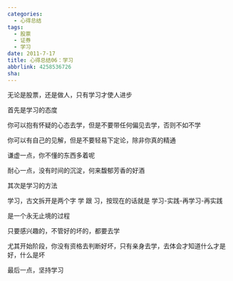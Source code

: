 ```yaml
---
categories:
  - 心得总结
tags:
  - 股票
  - 证券
  - 学习
date: 2011-7-17
title: 心得总结06：学习
abbrlink: 4258536726
sha:
---
```




无论是股票，还是做人，只有学习才使人进步

 

首先是学习的态度

 

你可以抱有怀疑的心态去学，但是不要带任何偏见去学，否则不如不学

 

你可以有自己的见解，但是不要轻易下定论，除非你真的精通

 

谦虚一点，你不懂的东西多着呢

 

耐心一点，没有时间的沉淀，何来馥郁芳香的好酒

 

其次是学习的方法

 

学习，古文拆开是两个字 学 跟 习，按现在的话就是 学习-实践-再学习-再实践

 

是一个永无止境的过程

 

只要感兴趣的，不管好的坏的，都要去学

 

尤其开始阶段，你没有资格去判断好坏，只有亲身去学，去体会才知道什么才是好，什么是坏

 

最后一点，坚持学习
